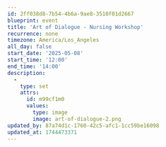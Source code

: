 ```yaml
---
id: 2ff038d8-7b54-4b6a-9ae8-3510f01d2667
blueprint: event
title: 'Art of Dialogue - Nursing Workshop'
recurrence: none
timezone: America/Los_Angeles
all_day: false
start_date: '2025-05-08'
start_time: '12:00'
end_time: '14:00'
description:
  -
    type: set
    attrs:
      id: m99cf1m0
      values:
        type: image
        image: art-of-dialogue-2.png
updated_by: 87a74d1c-1760-42c5-afc1-1cc59be16098
updated_at: 1744473371
---
```

